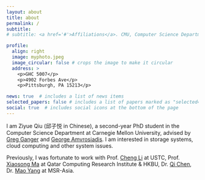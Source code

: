 ```yaml
---
layout: about
title: about
permalink: /
subtitle:
# subtitle: <a href='#'>Affiliations</a>. CMU, Computer Science Department, Pittsburgh.

profile:
  align: right
  image: myphoto.jpeg
  image_circular: false # crops the image to make it circular
  address: >
    <p>GHC 5007</p>
    <p>4902 Forbes Ave</p>
    <p>Pittsburgh, PA 15213</p>

news: true  # includes a list of news items
selected_papers: false # includes a list of papers marked as "selected={true}"
social: true  # includes social icons at the bottom of the page
---
```


I am Ziyue Qiu (邱子悦 in Chinese), a second-year PhD student in the Computer Science Department at Carnegie Mellon University, advised by [Greg Ganger](http://users.ece.cmu.edu/~ganger/) and [George Amvrosiadis](http://users.ece.cmu.edu/~gamvrosi/). I am interested in storage systems, cloud computing and other system issues.

Previously, I was fortunate to work with Prof. [Cheng Li](http://staff.ustc.edu.cn/~chengli7/) at USTC, Prof. [Xiaosong Ma](https://www.hbku.edu.qa/en/staff/dr-xiaosong-ma) at Qatar Computing Research Institute & HKBU, Dr. [Qi Chen](https://www.microsoft.com/en-us/research/people/cheqi/), Dr. [Mao Yang](https://www.microsoft.com/en-us/research/people/maoyang/) at MSR-Asia.